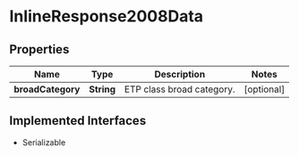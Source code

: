 

# InlineResponse2008Data


## Properties

Name | Type | Description | Notes
------------ | ------------- | ------------- | -------------
**broadCategory** | **String** | ETP class broad category. |  [optional]


## Implemented Interfaces

* Serializable


